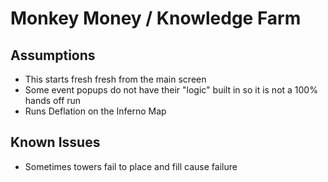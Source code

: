 # Monkey Money / Knowledge Farm

## Assumptions
- This starts fresh fresh from the main screen
- Some event popups do not have their "logic" built in so it is not a 100% hands off run
- Runs Deflation on the Inferno Map

## Known Issues
- Sometimes towers fail to place and fill cause failure
  